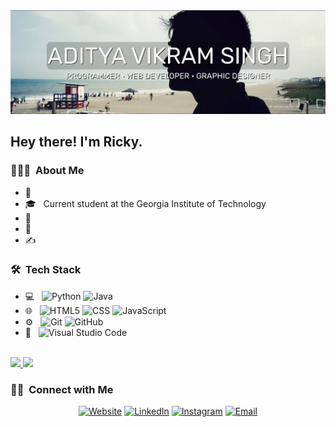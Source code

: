<img src="https://raw.githubusercontent.com/AVS1508/AVS1508/master/assets/Aditya%20Vikram%20Singh%20Banner.png">

<h2> Hey there! I'm Ricky.</h2>

<h3> 👨🏻‍💻 &nbsp;About Me </h3>

- 🤔 &nbsp; 
- 🎓 &nbsp; Current student at the Georgia Institute of Technology
- 💼 &nbsp; 
- 🌱 &nbsp; 
- ✍️ &nbsp; 

<h3> 🛠 &nbsp;Tech Stack</h3>

- 💻 &nbsp;
  ![Python](https://img.shields.io/badge/-Python-333333?style=flat&logo=python)
  ![Java](https://img.shields.io/badge/-Java-333333?style=flat&logo=Java&logoColor=007396)
- 🌐 &nbsp;
  ![HTML5](https://img.shields.io/badge/-HTML5-333333?style=flat&logo=HTML5)
  ![CSS](https://img.shields.io/badge/-CSS-333333?style=flat&logo=CSS3&logoColor=1572B6)
  ![JavaScript](https://img.shields.io/badge/-JavaScript-333333?style=flat&logo=javascript)
- ⚙️ &nbsp;
  ![Git](https://img.shields.io/badge/-Git-333333?style=flat&logo=git)
  ![GitHub](https://img.shields.io/badge/-GitHub-333333?style=flat&logo=github)
- 🔧 &nbsp;
  ![Visual Studio Code](https://img.shields.io/badge/-Visual%20Studio%20Code-333333?style=flat&logo=visual-studio-code&logoColor=007ACC)

<br/>

<a href="https://github.com/rdong46">
  <img height="180em" src="https://github-readme-stats.vercel.app/api?username=rdong46&theme=buefy&show_icons=true" />
  <img height="180em" src="https://github-readme-stats.vercel.app/api/top-langs/?username=rdong46&theme=buefy&layout=compact" />
</a>

<br/>

<h3> 🤝🏻 &nbsp;Connect with Me </h3>

<p align="center">
<a href=""><img alt="Website" src=""></a>
<a href="https://www.linkedin.com/in/ricky-dong-b66237220/"><img alt="LinkedIn" src="https://img.shields.io/badge/LinkedIn-Ricky%Dong-blue?style=flat-square&logo=linkedin"></a>
<a href="https://www.instagram.com/rdong9/"><img alt="Instagram" src="https://img.shields.io/badge/Instagram-rdong9__-blue?style=flat-square&logo=instagram"></a>
<a href="rdong46@gatech.edu"><img alt="Email" src="https://img.shields.io/badge/Email-rdong46@gatech.edy-blue?style=flat-square&logo=gmail"></a>
</p>
